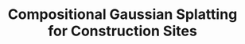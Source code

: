---
featured: false
title: "Compositional Gaussian Splatting for Construction Sites"
authors: 
  - name: "Sean Brynjólfsson"
  - name: "Dyllan Hofflich"
  - name: "Evan Zhang"
  - name: "Daniel Qureshi"
  - name: "Natalie Leung"
description: |
  TODO: Description
media: 
  - content: "gaussian_seg.png"
    alt_text: "..."
links: 
  # - url: ""
  #   text: "Github"
---